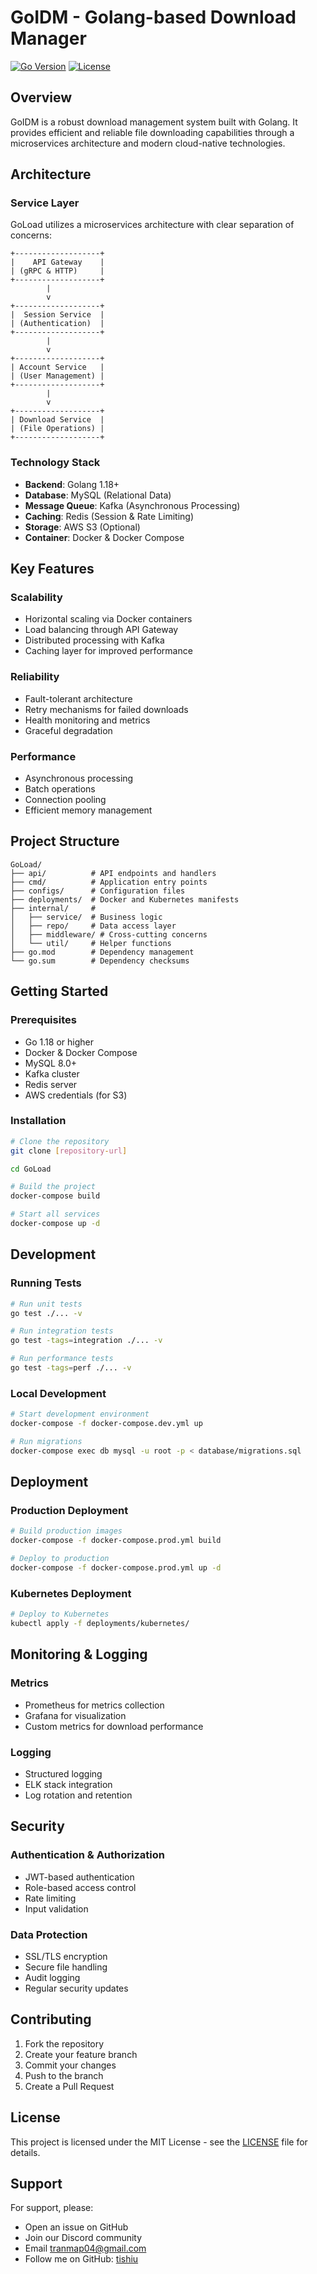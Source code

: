 # GoIDM - Golang-based Download Manager

[![Go Version](https://img.shields.io/badge/Go-1.18+-blue.svg)](https://golang.org)
[![License](https://img.shields.io/badge/license-MIT-green.svg)](LICENSE)

## Overview
GoIDM is a robust download management system built with Golang. It provides efficient and reliable file downloading capabilities through a microservices architecture and modern cloud-native technologies.

## Architecture

### Service Layer
GoLoad utilizes a microservices architecture with clear separation of concerns:

```
+-------------------+
|    API Gateway    |
| (gRPC & HTTP)     |
+-------------------+
        |
        v
+-------------------+
|  Session Service  |
| (Authentication)  |
+-------------------+
        |
        v
+-------------------+
| Account Service   |
| (User Management) |
+-------------------+
        |
        v
+-------------------+
| Download Service  |
| (File Operations) |
+-------------------+
```

### Technology Stack
- **Backend**: Golang 1.18+
- **Database**: MySQL (Relational Data)
- **Message Queue**: Kafka (Asynchronous Processing)
- **Caching**: Redis (Session & Rate Limiting)
- **Storage**: AWS S3 (Optional)
- **Container**: Docker & Docker Compose

## Key Features

### Scalability
- Horizontal scaling via Docker containers
- Load balancing through API Gateway
- Distributed processing with Kafka
- Caching layer for improved performance

### Reliability
- Fault-tolerant architecture
- Retry mechanisms for failed downloads
- Health monitoring and metrics
- Graceful degradation

### Performance
- Asynchronous processing
- Batch operations
- Connection pooling
- Efficient memory management

## Project Structure
```
GoLoad/
├── api/          # API endpoints and handlers
├── cmd/          # Application entry points
├── configs/      # Configuration files
├── deployments/  # Docker and Kubernetes manifests
├── internal/     # 
│   ├── service/  # Business logic
│   ├── repo/     # Data access layer
│   ├── middleware/ # Cross-cutting concerns
│   └── util/     # Helper functions
├── go.mod        # Dependency management
└── go.sum        # Dependency checksums
```

## Getting Started

### Prerequisites
- Go 1.18 or higher
- Docker & Docker Compose
- MySQL 8.0+
- Kafka cluster
- Redis server
- AWS credentials (for S3)

### Installation
```bash
# Clone the repository
git clone [repository-url]

cd GoLoad

# Build the project
docker-compose build

# Start all services
docker-compose up -d
```

## Development

### Running Tests
```bash
# Run unit tests
go test ./... -v

# Run integration tests
go test -tags=integration ./... -v

# Run performance tests
go test -tags=perf ./... -v
```

### Local Development
```bash
# Start development environment
docker-compose -f docker-compose.dev.yml up

# Run migrations
docker-compose exec db mysql -u root -p < database/migrations.sql
```

## Deployment

### Production Deployment
```bash
# Build production images
docker-compose -f docker-compose.prod.yml build

# Deploy to production
docker-compose -f docker-compose.prod.yml up -d
```

### Kubernetes Deployment
```bash
# Deploy to Kubernetes
kubectl apply -f deployments/kubernetes/
```

## Monitoring & Logging

### Metrics
- Prometheus for metrics collection
- Grafana for visualization
- Custom metrics for download performance

### Logging
- Structured logging
- ELK stack integration
- Log rotation and retention

## Security

### Authentication & Authorization
- JWT-based authentication
- Role-based access control
- Rate limiting
- Input validation

### Data Protection
- SSL/TLS encryption
- Secure file handling
- Audit logging
- Regular security updates

## Contributing

1. Fork the repository
2. Create your feature branch
3. Commit your changes
4. Push to the branch
5. Create a Pull Request

## License
This project is licensed under the MIT License - see the [LICENSE](LICENSE) file for details.

## Support
For support, please:
- Open an issue on GitHub
- Join our Discord community
- Email tranmap04@gmail.com
- Follow me on GitHub: [tishiu](https://github.com/tishiu)
